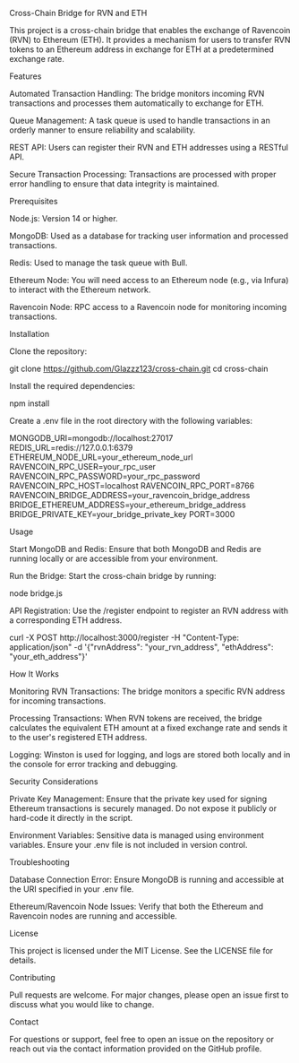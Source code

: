 Cross-Chain Bridge for RVN and ETH

This project is a cross-chain bridge that enables the exchange of Ravencoin (RVN) to Ethereum (ETH). It provides a mechanism for users to transfer RVN tokens to an Ethereum address in exchange for ETH at a predetermined exchange rate.

Features

Automated Transaction Handling: The bridge monitors incoming RVN transactions and processes them automatically to exchange for ETH.

Queue Management: A task queue is used to handle transactions in an orderly manner to ensure reliability and scalability.

REST API: Users can register their RVN and ETH addresses using a RESTful API.

Secure Transaction Processing: Transactions are processed with proper error handling to ensure that data integrity is maintained.

Prerequisites

Node.js: Version 14 or higher.

MongoDB: Used as a database for tracking user information and processed transactions.

Redis: Used to manage the task queue with Bull.

Ethereum Node: You will need access to an Ethereum node (e.g., via Infura) to interact with the Ethereum network.

Ravencoin Node: RPC access to a Ravencoin node for monitoring incoming transactions.

Installation

Clone the repository:

git clone https://github.com/Glazzz123/cross-chain.git
cd cross-chain

Install the required dependencies:

npm install

Create a .env file in the root directory with the following variables:

MONGODB_URI=mongodb://localhost:27017
REDIS_URL=redis://127.0.0.1:6379
ETHEREUM_NODE_URL=your_ethereum_node_url
RAVENCOIN_RPC_USER=your_rpc_user
RAVENCOIN_RPC_PASSWORD=your_rpc_password
RAVENCOIN_RPC_HOST=localhost
RAVENCOIN_RPC_PORT=8766
RAVENCOIN_BRIDGE_ADDRESS=your_ravencoin_bridge_address
BRIDGE_ETHEREUM_ADDRESS=your_ethereum_bridge_address
BRIDGE_PRIVATE_KEY=your_bridge_private_key
PORT=3000

Usage

Start MongoDB and Redis: Ensure that both MongoDB and Redis are running locally or are accessible from your environment.

Run the Bridge: Start the cross-chain bridge by running:

node bridge.js

API Registration: Use the /register endpoint to register an RVN address with a corresponding ETH address.

curl -X POST http://localhost:3000/register -H "Content-Type: application/json" -d '{"rvnAddress": "your_rvn_address", "ethAddress": "your_eth_address"}'

How It Works

Monitoring RVN Transactions: The bridge monitors a specific RVN address for incoming transactions.

Processing Transactions: When RVN tokens are received, the bridge calculates the equivalent ETH amount at a fixed exchange rate and sends it to the user's registered ETH address.

Logging: Winston is used for logging, and logs are stored both locally and in the console for error tracking and debugging.

Security Considerations

Private Key Management: Ensure that the private key used for signing Ethereum transactions is securely managed. Do not expose it publicly or hard-code it directly in the script.

Environment Variables: Sensitive data is managed using environment variables. Ensure your .env file is not included in version control.

Troubleshooting

Database Connection Error: Ensure MongoDB is running and accessible at the URI specified in your .env file.

Ethereum/Ravencoin Node Issues: Verify that both the Ethereum and Ravencoin nodes are running and accessible.

License

This project is licensed under the MIT License. See the LICENSE file for details.

Contributing

Pull requests are welcome. For major changes, please open an issue first to discuss what you would like to change.

Contact

For questions or support, feel free to open an issue on the repository or reach out via the contact information provided on the GitHub profile.

